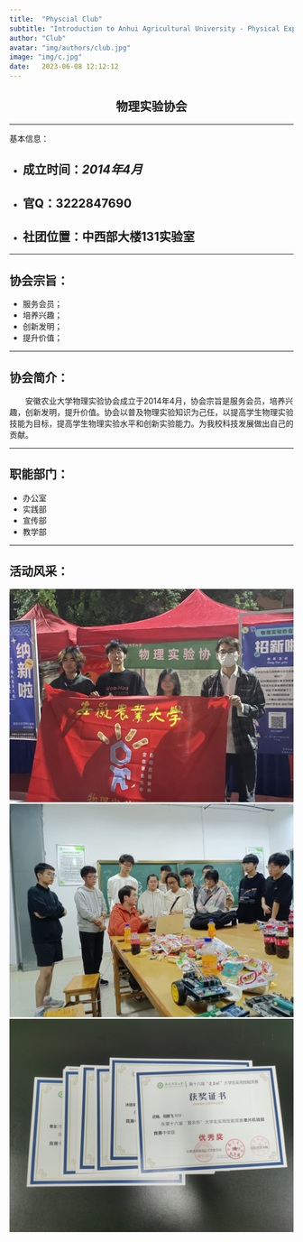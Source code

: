 ```yaml
---
title:  "Physcial Club"
subtitle: "Introduction to Anhui Agricultural University - Physical Experiment Association"
author: "Club"
avatar: "img/authors/club.jpg"
image: "img/c.jpg"
date:   2023-06-08 12:12:12
---
```


## <center>**物理实验协会**
***
基本信息：
- ## 成立时间：*2014年4月*
- ## 官Q：3222847690
- ## 社团位置：中西部大楼131实验室
***
## 协会宗旨：
+ 服务会员；
+ 培养兴趣；
+ 创新发明；
+ 提升价值；
***
## 协会简介：
&emsp;&emsp;安徽农业大学物理实验协会成立于2014年4月，协会宗旨是服务会员，培养兴趣，创新发明，提升价值。协会以普及物理实验知识为己任，以提高学生物理实验技能为目标，提高学生物理实验水平和创新实验能力。为我校科技发展做出自己的贡献。

***
## 职能部门：
+ 办公室
+ 实践部
+ 宣传部
+ 教学部
***
## 活动风采：
![百团招新活动 图标](../img/introduce/1.jpg)
![协会常规活动 图标](../img/introduce/3.jpeg)
![协会竞赛获奖 图标](../img/introduce/4.jpg)

